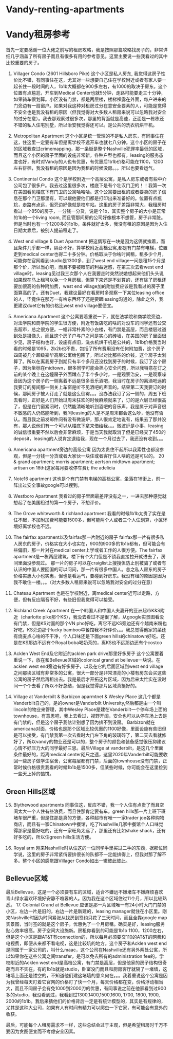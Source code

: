 # Vandy-renting-apartments
# Vandy租房参考

首先一定要感谢一位大佬之前写的租房攻略，我是按照那篇攻略找房子的，非常详细几乎涵盖了所有房子而且有很多有用的参考意见。这里主要说一些我看过的其中比较重要的房子。

1. Villager Condo (2601 Hillsboro Pike)
这个小区是私人房东, 我觉得这房子性价比不错，有同事住在这，尤其对一些想要自己住在学校附近或者有家人要一起长住一段时间的人，1b1b大概都在900多左右，有1000的取决于房东。这个位置有点尴尬，开车到Medical Center也就5分钟，走路可能要走三十分钟，如果骑车很划算。小区没有门禁，都是两层楼，楼梯裸露在外面，每户进来的门旁边有一扇窗户。如果对我这种对租房过分在意安全要素的人，可能是觉得不安全也是我没有租的原因（但我觉得对大多数人租房来说可以忽略我对安全的过分在意）。我去那观察过很多次，那里的背面就是高速，正面是一栋栋还不错的私人住宅别墅，所以治安我觉得还可以。是公共的洗衣机烘干机。

2. Metropolitan Apartment
这个小区是统一管理的不是私人房东，有同事住在这，住这里一定要有车但是离学校不远开车也就七八分钟。这个小区的房子在的区域我查过crimemapping，那一条街是整个Nashville犯罪率最低的区域，而且这个小区的房子里面的设施非常新，各种户型也都有，leasing的服务态度也好，有时对Vandy的人也有优惠，有优惠后1b1b价格可能在1100，1200左右徘徊，我没有租的原因是因为我租的时候没房。。。所以也要看运气。

3. Continental Condo
这个是学校附近一个高层公寓，是私人房东或者有些中介公司包了很多户。我去过这里很多次，楼底下是有个壮汉门卫的！！我第一次在美国看见楼底下有门卫的公寓哈哈哈。这个公寓要出租的或者要卖的房子信息在那个门卫那里有，可以跟他要他们都是打印出来准备好的。位置有点尴尬，走路有点远，但旁边好像就是校车站。这里的房子差距非常大，我租房时看过一个850的房子，一分钱一分货，说是个1b，其实整个房子的大小是正常的1b的一个living room, 而且管那间房的公司好像根本不想管，房子非常脏。但是当时也有一个1200多的1b1b，条件就好太多，我没有租的原因是因为入住日期太靠后，被别人提前租走了。

4. West end village & Duet Apartment
把这俩写在一块是因为这俩就挨着，而且条件几乎都一样，隔音不好，算学校附近高档公寓,都是有门禁有电梯，位置走到medical center也得二十多分钟。价格取决于你啥时间租，租多少个月，可能你在官网看到studio是1300多，到了west end village一问是租15个月是那个价，所以当心吧，而且不要被眼前的利益迷惑，在第三次去看west end village时，leasing见过我三次那个人在我要走时突然说她想起来他们头头说如果现在马上租可以免一个月房租，但算下来还是不划算的，还有除了房租还要加很高的各种附加费，west end village加的附加费应该是我看过的房子里面算高的了。还有Duet，我建议最好在看房时多观察一下某位leasing office的人，毕竟住在那万一有啥东西坏了还是要跟leasing沟通的，除此之外，我更建议duet它有的价格比west end village要便宜。

5. Americana Apartment
这个公寓要着重说一下，就在法学院和商学院旁边，对法学院和商学院的学生很方便，附近有饭店吃的啥的对没车的同学还有公交去超市，总之很方便。一幢非常朴素的小白楼，有门禁是高层，而且楼层过道到处是摄像头，而且这个房子户与户之间是实心的砖墙，在美国的房子里面很少见，房子结构也好，设施有点旧，洗衣机烘干机是公共的，1b1b价格我当时看的时候是1095，2b2b也不贵，包括了所有费用没有任何附加费，这个房子四周被几个超级豪华高层公寓给包围了，所以对比那些的价钱，这个房子太划算了。所以在离我房子到期只有半个多月还没找到房子的时候，我订了这个房子，因为坐标在midtown，很多同学可能会担心安全问题，所以我特意在订之前的某个晚上在这幢房子外面蹲点了半个多小时，一是观察治安，一是观察噪音因为这个房子的一侧离着不远是很多音乐酒吧，我当时在房子的离酒吧远的我要订的房间那一侧关上车窗是听不见酒吧的声音的。结果第二天我要订的时候，那间房子被人订走了就是这么倒霉。。。没办法我订了另一侧的，周五下班去看时，正好是人们开始过周末狂欢的时候麻烦就来了，订的是六层已经很高了，但是在门窗紧闭时，仍然能清晰地听到酒吧的音乐声，我是属于对声音很不敏感的人仍然能听到，我问leasing的人是不是周末都会这么吵，他没有否认。而且我之前发邮件问有没有微波炉，那人很肯定地说有，结果去了那并没有，那人说他们有一个可以从楼底下拿来借给我。。。微波炉是小事，leasing的诚信很重要不然以后会非常麻烦，于是当天我就取消了但是已经交了450的deposit，leasing的人说肯定退给我，现在一个月过去了，我还没有收到。。。

6. Americana apartment旁边的高级公寓
因为太贵住不起所以我索性也都没参观，但是一分钱一分货或者大家伙一块住或者客厅住人啥的还是可以的。
20 & grand apartment; morris apartment; aertson midtown apartment; artisan on 18th(这家每月要收停车费); the adelicia

7. Note16 apartment
这也是个有门禁有电梯的高档公寓，坐落在16街上，前一阵出过安全事故google可以搜到。

8. Westboro Apartment
我看过的房子里面最差评没有之一，一进去那种感觉就想起了在美国租过的第一个房子，不想评价。

9. The Grove whiteworth & richland apartment
我看的时候1b1b太贵了实在是住不起，不加附加费可能要1500多，但可能两个人或者三个人住划算，小区环境好离学校也不远。

10. The fairfax apartment以及fairfax那一片附近的房子
fairfax那一片有很多私人房东的房子，价格实在大小也实在，900的900多的1b1b都有，但可能会有些偏旧，那一片对在medical center上学或者工作的人很方便。The fairfax apartment是一栋两层建筑，楼下有个大门但是不锁我直接拉开就进去了，房间里面没参观过。 那一片的房子可以在craiglist上搜搜但防止别被骗了或者有认识的中国人要回国的可以问问，那一片有很多中国人。总之私人房东的房子价格实惠大小也实惠，但也是看运气，要碰到好房东。我没有租的原因是因为我不敢住一楼。。。（对大多数人租房来说可以忽略我对安全的过分在意）

11. Chateau Apartment
也是在学校附近，离medical center近可以走路，方便，但有反应隔音不好，有些旧但我觉得可以接受。

12. Richland Creek Apartment
在一个韩国人和中国人夫妻开的亚洲超市K&S附近（charlotte pike那个KS），我没去看过不是很了解，从google实景图看没有门禁，但是KS对面的那个VN pho好吃，离它不远KS旁边还有个越南米粉也好吃，KS旁边那个lucky bamboo中餐馆我不好评价。。。我总觉得他家的菜还有烧麦点心啥的不干净，个人口味还是下面green hills的chinatown好吃。还是在KS那边不远有个Royal boba喝奶茶的，离KS也不远那边还有个costco

13. Acklen West End及它附近的acklen park drive那里好多房子
这个公寓要着重说一下，放在和Bellevue区域的colonical grand at bellevue一块说。在acklen west end旁边有好多房子，以及在它的后面区域到west end village之间那块区域有非常多的公寓，很大一部分是非常漂亮的小楼有房东会买这些公寓的房子然后再租出去。我是最后才开拓这片区域，因为后来太忙实在没时间一个个去看了所以不好总结，但是我觉得那片区域真挺好的。

14. Village at Vanderbilt & Barbizon aparmtnet & Wesley Place
这几个都是Vanderbilt自己的，是的owner是Vanderbilt University,然后都是由一个叫lincoln的物业来管理，其中Wesley Place是建在Vanderbilt一个停车场上面的townhouse，有意思吧，我上去看过，视野开阔，安全也可以从停车场上去是有门禁的，但是这个房子我估计别想了因为排不到没房。 Barbizon就在americana对面，价格也是那个区域比较优惠的1100好像，里面设施有些旧但是可以接受，有门禁我第一次去看时大门左下角的玻璃碎了，第二天去看就修好了，所以vandy的物业还是可以的，整个房子的颜色和装备感觉很压抑建议心情不好压力大的同学最好三思。最后Village at vanderbilt，是这几个里面条件最好的，距离medical center咫尺之遥，这里2020年Vanderbilt可能要收回一些房子做学生宿舍，公寓每层都有门禁，后面的townhouse没有门禁，正常时候价格很贵我看的时候1b1b是1500多，但某些时候，你可能会在这里捡到一些天上掉的馅饼。

## Green Hills区域
15. Blythewood apartments
同事住这，反应不错，我一个人住有点贵了而且空间太大一个人住有些浪费，而且住那肯定要有车，green hills那一片上班下班堵车很严重，但是住那是真的方便，各种超市有唯一一家trader joe各种购物商店，而且有一家Chinatown中餐馆，吃了Nashville几家中餐馆个人口味觉得那家是最好吃的，还有一家旺角太远了，那里还有比如shake shack，还有好多吃的，所以住green hills生活方便。

16. Royal arm
刚来Nashville时从住这的一位同学手里买过二手的东西，据那位同学说，这里的房子非常紧俏要排很长的队都不一定能排得上，但我对那了解不多。整个小区的感觉跟Villager Condo如出一辙彼此彼此。

## Bellevue区域
最后Bellevue，这是一个必须要有车的区域，适合不嫌远不嫌堵车不嫌麻烦喜欢青山绿水喜欢环境好安静不喧嚣的人。因为我在这个区域住过11个月，所以比较熟悉。
17. Colonial Grand at Bellevue
应该是那一片区域唯一有24小时大门门禁的小区，左边一片是旧的，右边一片是新建的，leasing manager就住在小区里。刚来Nashville时因为时间紧张从找房到签约只花了三天时间，而且全靠google map实景图，当时签的就是这个房子，优惠免了一个月房租。确实是好，leasing服务贴心效率极高。房子空间大设施新。房租你看到的可能是1b1b 1100，1200左右，但是这个小区是跟AT&T有connection的，所以每月必须要交110的AT&T的网费和电视费，即便从来都不看电视，这是比较坑的地方。这个房子和Acklen west end是同属于一家公司的，叫什么maac，这个公司在Nashville还有另外两处公寓，所以如果你在这些公寓之间transfer，是可以免去所有的administration fee的。学校附近的Acklen west end是高档公寓，有门禁是高层，但是他家的房子结构很奇葩而且不实在，有的1b1b就是studio，卧室没门而且和厨房客厅就隔了一堵墙，这堵墙上面还是镂空的，不知道他们建这堵墙的意义何在。。。我着重说这个公寓是因为我曾经每天盯着它官网的价格盯了快一个月，每天价格都在变，价格浮动相当大，而且不同房子会有免1000到2000刀的优惠，有同事说之前在他家看到过900多的studio，我没看到过，我看到过1300,1400,1500,1600, 1700, 1800, 1900, 2000的1b1b。我后来猜他们的价格背后一定是有统计模型的，其实是有规律的，尤其是这种大公司，如果有人有时间有精力可以爬虫一下它家，有可能会有意外的收获。

最后，可能每个人租房需求不一样，这些总结会过于主观，但是希望租房时千万不要因为贪图便宜而不考虑安全因素。
